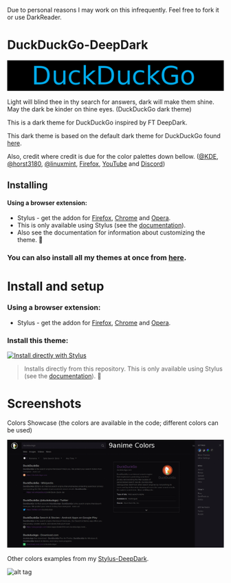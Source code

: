 Due to personal reasons I may work on this infrequently. Feel free to fork it or use DarkReader.

# DuckDuckGo-DeepDark

![alt tag](./Images/banner.png)

Light will blind thee in thy search for answers, dark will make them shine. May the dark be kinder on thine eyes. (DuckDuckGo dark theme)

This is a dark theme for DuckDuckGo inspired by FT DeepDark.

This dark theme is based on the default dark theme for DuckDuckGo found [here](https://userstyles.org/styles/122820/duckduckgo-default-dark-theme).

Also, credit where credit is due for the color palettes down bellow. ([@KDE](https://github.com/KDE), [@horst3180](https://github.com/horst3180), [@linuxmint](https://github.com/linuxmint), [Firefox](https://www.mozilla.org/en-US/firefox/new/), [YouTube](https://www.youtube.com/) and [Discord](https://discordapp.com/))

## Installing

#### Using a browser extension:
* Stylus - get the addon for [Firefox](https://addons.mozilla.org/en-US/firefox/addon/styl-us/), [Chrome](https://chrome.google.com/webstore/detail/stylus/clngdbkpkpeebahjckkjfobafhncgmne) and [Opera](https://addons.opera.com/en-gb/extensions/details/stylus/).
* This is only available using Stylus (see the [documentation](https://github.com/openstyles/stylus/wiki/Usercss)).
* Also see the documentation for information about customizing the theme. :tada:

### **You can also install all my themes at once from [here](https://gitlab.com/RaitaroH/Import-All-Deepdark).**

# Install and setup

### Using a browser extension:
* Stylus - get the addon for [Firefox](https://addons.mozilla.org/en-US/firefox/addon/styl-us/), [Chrome](https://chrome.google.com/webstore/detail/stylus/clngdbkpkpeebahjckkjfobafhncgmne) and [Opera](https://addons.opera.com/en-gb/extensions/details/stylus/).

### Install this theme:
[![Install directly with Stylus](https://img.shields.io/badge/Install%20directly%20with-Stylus-3daee9.svg?longCache=true&style=for-the-badge)](https://gitlab.com/RaitaroH/DuckDuckGo-DeepDark/raw/master/DuckDuckGoDeepDark.user.css)
  >Installs directly from this repository.
  >This is only available using Stylus (see the [documentation](https://github.com/openstyles/stylus/wiki/Usercss)). :tada:

# Screenshots

Colors Showcase (the colors are available in the code; different colors can be used)

![alt tag](./Images/Colors.gif)

Other colors examples from my [Stylus-DeepDark](https://gitlab.com/RaitaroH/Stylus-DeepDark).

![alt tag](https://raw.githubusercontent.com/RaitaroH/Stylus-DeepDark/master/Images/manager.gif)
